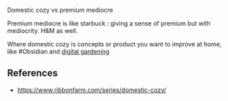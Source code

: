 Domestic cozy vs premium mediocre

Premium mediocre is like starbuck : giving a sense of premium but with mediocrity. H&M as well. 

Where domestic cozy is concepts or product you want to improve at home, like #Obsidian and [digital gardening](Digital%20garden.md)

## References
- https://www.ribbonfarm.com/series/domestic-cozy/

